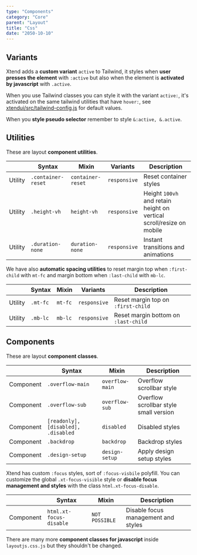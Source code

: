 ```yaml
---
type: "Components"
category: "Core"
parent: "Layout"
title: "Css"
date: "2050-10-10"
---
```


## Variants

Xtend adds a **custom variant** `active` to Tailwind, it styles when **user presses the element** with `:active` but also when the element is **activated by javascript** with `.active`.

When you use Tailwind classes you can style it with the variant `active:`, it's activated on the same tailwind utilities that have `hover:`, see [xtendui/src/tailwind-config.js](https://github.com/minimit/xtendui/blob/master/src/tailwind-config.js) for default values.

When you **style pseudo selector** remember to style `&:active, &.active`.

## Utilities

These are layout **component utilities**.

<div class="table-scroll">

|                      | Syntax                          | Mixin            | Variants               | Description                   |
| ----------------------- | ----------------------------------------- | -----------------------------| ----------------------------- | ----------------------------- |
| Utility                  | `.container-reset`       | `container-reset`                | `responsive`                | Reset container styles            |
| Utility                  | `.height-vh`       | `height-vh`                | `responsive`                | Height `100vh` and retain height on vertical scroll/resize on mobile           |
| Utility                  | `.duration-none`                     | `duration-none`                | `responsive`                | Instant transitions and animations            |

</div>

We have also **automatic spacing utilities** to reset margin top when `:first-child` with `mt-fc` and margin bottom when `:last-child` with `mb-lc`.

<div class="table-scroll">

|                      | Syntax                          | Mixin            | Variants               | Description                   |
| ----------------------- | ----------------------------------------- | -----------------------------| ----------------------------- | ----------------------------- |
| Utility                  | `.mt-fc`                     | `mt-fc`                | `responsive`                | Reset margin top on `:first-child`            |
| Utility                  | `.mb-lc`                     | `mb-lc`                | `responsive`                | Reset margin bottom on `:last-child`            |

</div>

## Components

These are layout **component classes**.

<div class="table-scroll">

|               | Syntax                          | Mixin               | Description                   |
| ----------------------- | ----------------------------------------- | ----------------------------- | ----------------------------- |
| Component                  | `.overflow-main`                     | `overflow-main`                | Overflow scrollbar style            |
| Component                  | `.overflow-sub`                     | `overflow-sub`                | Overflow scrollbar style small version            |
| Component                  | `[readonly], [disabled], .disabled`                     | `disabled`                | Disabled styles            |
| Component                  | `.backdrop`                     | `backdrop`                | Backdrop styles            |
| Component                  | `.design-setup`                     | `design-setup`                | Apply design setup styles            |

</div>

Xtend has custom `:focus` styles, sort of `:focus-visbile` polyfill. You can customize the global `.xt-focus-visible` style or **disable focus management and styles** with the class `html.xt-focus-disable`.

<div class="table-scroll">

|               | Syntax                          | Mixin               | Description                   |
| ----------------------- | ----------------------------------------- | ----------------------------- | ----------------------------- |
| Component                  | `html.xt-focus-disable`                     | `NOT POSSIBLE`                | Disable focus management and styles            |

</div>

There are many more **component classes for javascript** inside `layoutjs.css.js` but they shouldn't be changed.
